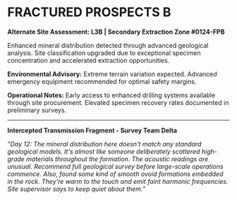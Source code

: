 # FRACTURED PROSPECTS B

**Alternate Site Assessment: L3B | Secondary Extraction Zone #0124-FPB**

Enhanced mineral distribution detected through advanced geological analysis. Site classification upgraded due to exceptional specimen concentration and accelerated extraction opportunities.

**Environmental Advisory:** Extreme terrain variation expected. Advanced emergency equipment recommended for optimal safety margins.

**Operational Notes:** Early access to enhanced drilling systems available through site procurement. Elevated specimen recovery rates documented in preliminary surveys.

---

**Intercepted Transmission Fragment - Survey Team Delta**

_"Day 12: The mineral distribution here doesn't match any standard geological models. It's almost like someone deliberately scattered high-grade materials throughout the formation. The acoustic readings are unusual. Recommend full geological survey before large-scale operations commence. Also, found some kind of smooth ovoid formations embedded in the rock. They're warm to the touch and emit faint harmonic frequencies. Site supervisor says to keep quiet about them."_
